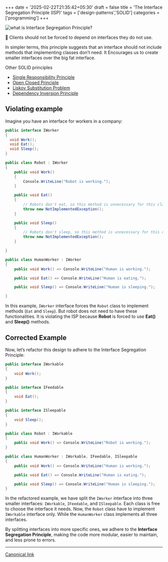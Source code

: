 +++
date = '2025-02-22T21:35:42+05:30'
draft = false
title = 'The Interface Segregation Principle (ISP)'
tags = ['design-patterns','SOLID']
categories = ['programming']
+++

![what is Interface Segregation Principle?](/images/ISP.jpg)

📢 Clients should not be forced to depend on interfaces they do not use.

In simpler terms, this principle suggests that an interface should not include methods that implementing classes don’t need. It Encourages us to create smaller interfaces over the big fat interface.

Other SOLID principles

- [Single Responsibility Principle](/posts/single-responsibility-principle/)
- [Open Closed Principle](/posts/open-closed-principle/)
- [Liskov Substitution Problem](/posts/liskov-substitution-principle/)
- [Dependency Inversion Principle](/posts/dependency-inversion-principle/)

## Violating example

Imagine you have an interface for workers in a company:

```cs
public interface IWorker
{
  void Work();
  void Eat();
  void Sleep();
}

public class Robot : IWorker
{
    public void Work()
    {
        Console.WriteLine("Robot is working.");
    }

    public void Eat()
    {
        // Robots don't eat, so this method is unnecessary for this class
        throw new NotImplementedException();
    }

    public void Sleep()
    {
        // Robots don't sleep, so this method is unnecessary for this class
        throw new NotImplementedException();
    }

}

public class HumanWorker : IWorker
{
    public void Work() => Console.WriteLine("Human is working.");

    public void Eat() => Console.WriteLine("Human is eating.");

    public void Sleep() => Console.WriteLine("Human is sleeping.");

}
```

In this example, `IWorker` interface forces the `Robot` class to implement methods (`Eat` and `Sleep`). But robot does not need to have these functionalities. It is violating the ISP because **Robot** is forced to use **Eat()** and **Sleep()** methods.

## Corrected Example

Now, let’s refactor this design to adhere to the Interface Segregation Principle:

```cs
public interface IWorkable
{
    void Work();
}

public interface IFeedable
{
    void Eat();
}

public interface ISleepable
{
    void Sleep();
}

public class Robot : IWorkable
{
    public void Work() => Console.WriteLine("Robot is working.");
}

public class HumanWorker : IWorkable, IFeedable, ISleepable
{
    public void Work() => Console.WriteLine("Human is working.");

    public void Eat() => Console.WriteLine("Human is eating.");

    public void Sleep() => Console.WriteLine("Human is sleeping.");
}
```

In the refactored example, we have split the `IWorker` interface into three smaller interfaces: `IWorkable`, `IFeedable`, and `ISleepable`. Each class is free to choose the interface it needs. Now, the `Robot` class have to implement `IWorkable` interface only. While the `HumanWorker` class implements all three interfaces.

By splitting interfaces into more specific ones, we adhere to the **Interface Segregation Principle**, making the code more modular, easier to maintain, and less prone to errors.

---

[Canonical link](https://medium.com/@ravindradevrani/the-interface-segregation-principle-isp-eae6ae0dcdae)
